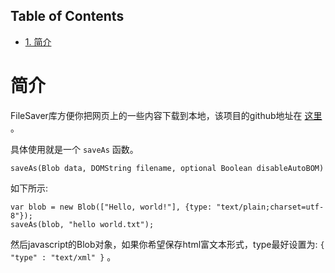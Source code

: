 <nav id="table-of-contents">
<h2>Table of Contents</h2>
<div id="text-table-of-contents">
<ul>
<li><a href="#orgheadline1">1. 简介</a></li>
</ul>
</div>
</nav>


# 简介<a id="orgheadline1"></a>

FileSaver库方便你把网页上的一些内容下载到本地，该项目的github地址在 [这里](https://github.com/eligrey/FileSaver.js) 。

具体使用就是一个 `saveAs` 函数。

    saveAs(Blob data, DOMString filename, optional Boolean disableAutoBOM)

如下所示:

    var blob = new Blob(["Hello, world!"], {type: "text/plain;charset=utf-8"});
    saveAs(blob, "hello world.txt");

然后javascript的Blob对象，如果你希望保存html富文本形式，type最好设置为: `{ "type" : "text/xml" }` 。